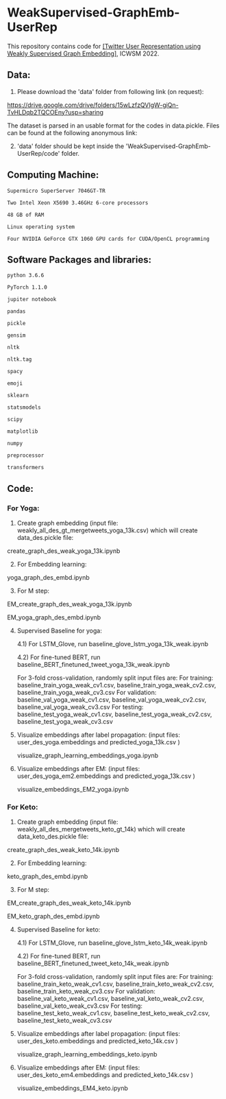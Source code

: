 # WeakSupervised-GraphEmb-UserRep

This repository contains code for [[Twitter User Representation using Weakly Supervised Graph Embedding]](https://arxiv.org/pdf/2108.08988.pdf), ICWSM 2022.

## Data:

1. Please download the 'data' folder from following link (on request):

https://drive.google.com/drive/folders/15wLzfzQVIgW-giQn-TvHLDqb2TQCOEny?usp=sharing

The dataset is parsed in an usable format for the codes in data.pickle. Files can be found at the following anonymous link:

2. 'data' folder should be kept inside the 'WeakSupervised-GraphEmb-UserRep/code' folder. 


## Computing Machine:

```
Supermicro SuperServer 7046GT-TR

Two Intel Xeon X5690 3.46GHz 6-core processors

48 GB of RAM

Linux operating system

Four NVIDIA GeForce GTX 1060 GPU cards for CUDA/OpenCL programming

```

## Software Packages and libraries:

```
python 3.6.6

PyTorch 1.1.0

jupiter notebook

pandas

pickle

gensim

nltk

nltk.tag

spacy

emoji

sklearn

statsmodels

scipy

matplotlib

numpy

preprocessor

transformers

```

## Code: 

### For Yoga:

1. Create graph embedding (input file: weakly_all_des_gt_mergetweets_yoga_13k.csv) which will create data_des.pickle file:

create_graph_des_weak_yoga_13k.ipynb 



2. For Embedding learning: 

yoga_graph_des_embd.ipynb 

3. For M step:

EM_create_graph_des_weak_yoga_13k.ipynb

EM_yoga_graph_des_embd.ipynb


4. Supervised Baseline for yoga: 

   4.1) For LSTM_Glove, run baseline_glove_lstm_yoga_13k_weak.ipynb

   4.2) For fine-tuned BERT, run baseline_BERT_finetuned_tweet_yoga_13k_weak.ipynb

   For 3-fold cross-validation, randomly split input files are:
   For training: baseline_train_yoga_weak_cv1.csv, baseline_train_yoga_weak_cv2.csv, baseline_train_yoga_weak_cv3.csv
   For validation: baseline_val_yoga_weak_cv1.csv, baseline_val_yoga_weak_cv2.csv, baseline_val_yoga_weak_cv3.csv
   For testing: baseline_test_yoga_weak_cv1.csv, baseline_test_yoga_weak_cv2.csv, baseline_test_yoga_weak_cv3.csv
	

5. Visualize embeddings after label propagation: (input files: user_des_yoga.embeddings and predicted_yoga_13k.csv )
	
	visualize_graph_learning_embeddings_yoga.ipynb
	

6. Visualize embeddings after EM: (input files: user_des_yoga_em2.embeddings and predicted_yoga_13k.csv )
	
	visualize_embeddings_EM2_yoga.ipynb

### For Keto:

1. Create graph embedding (input file: weakly_all_des_mergetweets_keto_gt_14k) which will create data_keto_des.pickle file:

create_graph_des_weak_keto_14k.ipynb



2.  For Embedding learning:

keto_graph_des_embd.ipynb


3. For M step:

EM_create_graph_des_weak_keto_14k.ipynb

EM_keto_graph_des_embd.ipynb


4. Supervised Baseline for keto:

   4.1) For LSTM_Glove, run baseline_glove_lstm_keto_14k_weak.ipynb

   4.2) For fine-tuned BERT, run baseline_BERT_finetuned_tweet_keto_14k_weak.ipynb

   For 3-fold cross-validation, randomly split input files are:
   For training: baseline_train_keto_weak_cv1.csv, baseline_train_keto_weak_cv2.csv, baseline_train_keto_weak_cv3.csv
   For validation: baseline_val_keto_weak_cv1.csv, baseline_val_keto_weak_cv2.csv, baseline_val_keto_weak_cv3.csv
   For testing: baseline_test_keto_weak_cv1.csv, baseline_test_keto_weak_cv2.csv, baseline_test_keto_weak_cv3.csv



5. Visualize embeddings after label propagation: (input files: user_des_keto.embeddings and predicted_keto_14k.csv )
	
	visualize_graph_learning_embeddings_keto.ipynb
	

6. Visualize embeddings after EM: (input files: user_des_keto_em4.embeddings and predicted_keto_14k.csv )
	
	visualize_embeddings_EM4_keto.ipynb


